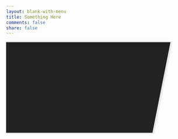 ```yaml
---
layout: blank-with-menu
title: Something Here
comments: false
share: false
---
```

<style>
svg polygon.crossdiag {
  fill: #222;
  stroke: #e8e8e8;
}
</style>

<svg width="100%" height="6em"
    viewBox="0 0 100 50"
    preserveAspectRatio="xMinYMax slice">
  <g>
    <polygon class="crossdiag"
      points="-10,0 90,0 80,50 -10,50"
    />
  </g>
</svg>

